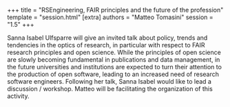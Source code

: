 +++
title = "RSEngineering, FAIR principles and the future of the profession"
template = "session.html"
[extra]
authors = "Matteo Tomasini"
session = "1.5"
+++

Sanna Isabel Ulfsparre will give an invited talk about policy, trends and tendencies in the optics of research, in particular with respect to FAIR research principles and open science. While the principles of open science are slowly becoming fundamental in publications and data management, in the future universities and institutions are expected to turn their attention to the production of open software, leading to an increased need of research software engineers. Following her talk, Sanna Isabel would like to lead a discussion / workshop. Matteo will be facilitating the organization of this activity.